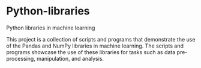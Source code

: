 # Python-libraries
Python libraries in machine learning


This project is a collection of scripts and programs that demonstrate the use of the Pandas and NumPy libraries in machine learning. The scripts and programs showcase the use of these libraries for tasks such as data pre-processing, manipulation, and analysis.
